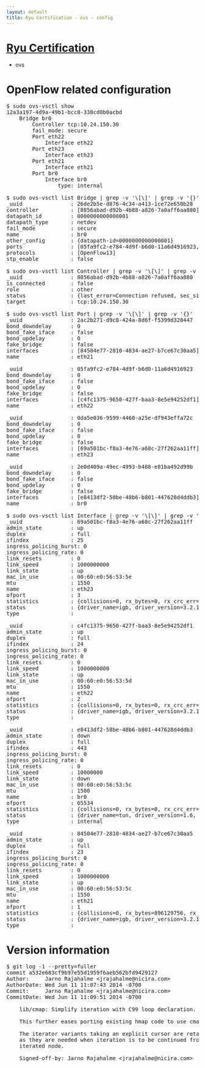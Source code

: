 ```yaml
---
layout: default
title: Ryu Certification - ovs - config
---
```

# [Ryu Certification](http://osrg.github.io/ryu/certification.html)
* ovs 

# OpenFlow related configuration
<pre>
$ sudo ovs-vsctl show
12a3a197-4d9a-49b1-bcc8-338cd0b0acbd
    Bridge br0
        Controller tcp:10.24.150.30
        fail_mode: secure
        Port eth22
            Interface eth22
        Port eth23
            Interface eth23
        Port eth21
            Interface eth21
        Port br0
            Interface br0
                type: internal

$ sudo ovs-vsctl list Bridge | grep -v '\[\]' | grep -v '{}'
_uuid               : 26de2b5e-d876-4c34-a413-1ce72e650b28
controller          : [8856abad-d92b-4b88-a826-7a0aff6aa880]
datapath_id         : 0000000000000001
datapath_type       : netdev
fail_mode           : secure
name                : br0
other_config        : {datapath-id=0000000000000001}
ports               : [05fa9fc2-e784-4d9f-b6d0-11a6d4916923, 0da5e036-9599-4460-a25e-df943effa72c, 2ac2b271-d9c8-424a-8d6f-f5399d328447, 2e0d409a-49ec-4993-b488-e81ba492d99b]
protocols           : [OpenFlow13]
stp_enable          : false

$ sudo ovs-vsctl list Controller | grep -v '\[\]' | grep -v '{}'
_uuid               : 8856abad-d92b-4b88-a826-7a0aff6aa880
is_connected        : false
role                : other
status              : {last_error=Connection refused, sec_since_connect=967, sec_since_disconnect=0, state=BACKOFF}
target              : tcp:10.24.150.30

$ sudo ovs-vsctl list Port | grep -v '\[\]' | grep -v '{}'
_uuid               : 2ac2b271-d9c8-424a-8d6f-f5399d328447
bond_downdelay      : 0
bond_fake_iface     : false
bond_updelay        : 0
fake_bridge         : false
interfaces          : [84504e77-2810-4834-ae27-b7ce67c30aa5]
name                : eth21

_uuid               : 05fa9fc2-e784-4d9f-b6d0-11a6d4916923
bond_downdelay      : 0
bond_fake_iface     : false
bond_updelay        : 0
fake_bridge         : false
interfaces          : [c4fc1375-9650-427f-baa3-8e5e94252df1]
name                : eth22

_uuid               : 0da5e036-9599-4460-a25e-df943effa72c
bond_downdelay      : 0
bond_fake_iface     : false
bond_updelay        : 0
fake_bridge         : false
interfaces          : [69a501bc-f8a3-4e76-a68c-27f262aa11ff]
name                : eth23

_uuid               : 2e0d409a-49ec-4993-b488-e81ba492d99b
bond_downdelay      : 0
bond_fake_iface     : false
bond_updelay        : 0
fake_bridge         : false
interfaces          : [e8413df2-58be-48b6-b801-447628d4ddb3]
name                : br0

$ sudo ovs-vsctl list Interface | grep -v '\[\]' | grep -v '{}'
_uuid               : 69a501bc-f8a3-4e76-a68c-27f262aa11ff
admin_state         : up
duplex              : full
ifindex             : 25
ingress_policing_burst: 0
ingress_policing_rate: 0
link_resets         : 0
link_speed          : 1000000000
link_state          : up
mac_in_use          : 00:60:e0:56:53:5e
mtu                 : 1550
name                : eth23
ofport              : 3
statistics          : {collisions=0, rx_bytes=0, rx_crc_err=0, rx_dropped=0, rx_errors=0, rx_frame_err=0, rx_over_err=0, rx_packets=0, tx_bytes=1876507408, tx_dropped=0, tx_errors=0, tx_packets=6977628}
status              : {driver_name=igb, driver_version=3.2.10-k, firmware_version=2.10-9}
type                : 

_uuid               : c4fc1375-9650-427f-baa3-8e5e94252df1
admin_state         : up
duplex              : full
ifindex             : 24
ingress_policing_burst: 0
ingress_policing_rate: 0
link_resets         : 0
link_speed          : 1000000000
link_state          : up
mac_in_use          : 00:60:e0:56:53:5d
mtu                 : 1550
name                : eth22
ofport              : 2
statistics          : {collisions=0, rx_bytes=0, rx_crc_err=0, rx_dropped=0, rx_errors=0, rx_frame_err=0, rx_over_err=0, rx_packets=0, tx_bytes=1423042426, tx_dropped=0, tx_errors=0, tx_packets=12426448}
status              : {driver_name=igb, driver_version=3.2.10-k, firmware_version=2.10-9}
type                : 

_uuid               : e8413df2-58be-48b6-b801-447628d4ddb3
admin_state         : down
duplex              : full
ifindex             : 443
ingress_policing_burst: 0
ingress_policing_rate: 0
link_resets         : 0
link_speed          : 10000000
link_state          : down
mac_in_use          : 00:60:e0:56:53:5c
mtu                 : 1500
name                : br0
ofport              : 65534
statistics          : {collisions=0, rx_bytes=0, rx_crc_err=0, rx_dropped=0, rx_errors=0, rx_frame_err=0, rx_over_err=0, rx_packets=0, tx_bytes=0, tx_dropped=0, tx_errors=0, tx_packets=0}
status              : {driver_name=tun, driver_version=1.6, firmware_version=N/A}
type                : internal

_uuid               : 84504e77-2810-4834-ae27-b7ce67c30aa5
admin_state         : up
duplex              : full
ifindex             : 23
ingress_policing_burst: 0
ingress_policing_rate: 0
link_resets         : 0
link_speed          : 1000000000
link_state          : up
mac_in_use          : 00:60:e0:56:53:5c
mtu                 : 1550
name                : eth21
ofport              : 1
statistics          : {collisions=0, rx_bytes=896129756, rx_crc_err=0, rx_dropped=0, rx_errors=0, rx_frame_err=0, rx_over_err=0, rx_packets=26434545, tx_bytes=0, tx_dropped=0, tx_errors=0, tx_packets=0}
status              : {driver_name=igb, driver_version=3.2.10-k, firmware_version=2.10-9}
type                : 
</pre>

# Version information
<pre>
$ git log -1 --pretty=fuller
commit a532e683cf9b97e55d1959f6aeb562bfd9429127
Author:     Jarno Rajahalme &lt;jrajahalme@nicira.com&gt;
AuthorDate: Wed Jun 11 11:07:43 2014 -0700
Commit:     Jarno Rajahalme &lt;jrajahalme@nicira.com&gt;
CommitDate: Wed Jun 11 11:09:51 2014 -0700

    lib/cmap: Simplify iteration with C99 loop declaration.
    
    This further eases porting existing hmap code to use cmap instead.
    
    The iterator variants taking an explicit cursor are retained &#40;renamed&#41;
    as they are needed when iteration is to be continued from the last
    iterated node.
    
    Signed-off-by: Jarno Rajahalme &lt;jrajahalme@nicira.com&gt;
</pre>
